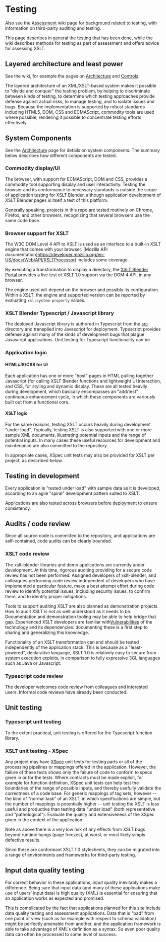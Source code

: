 # Testing

Also see the [Assessment](https://github.com/usnistgov/xslt-blender/wiki/Assessment) wiki page for background related to testing, with information on third-party auditing and testing.

This page describes in general the testing that has been done, while the wiki describes methods for testing as part of assessment and offers advice for assessing XSLT.

## Layered architecture and least power

See the wiki, for example the pages on [Architecture](https://github.com/usnistgov/xslt-blender/wiki/Architecture) and [Controls](https://github.com/usnistgov/xslt-blender/wiki/Controls).

The layered architecture of an XML/XSLT-based system makes it possible to "divide and conquer" the testing problem, by helping to discriminate between kinds of testing, to determine which testing approaches provide defense against actual risks, to manage testing, and to isolate issues and bugs. Because the implementation is supported by robust standards including HTML5, DOM, CSS and ECMAScript, commodity tools are used where possible, rendering it possible to concentrate testing efforts effectively.

## System Components

See the [Architecture](https://github.com/usnistgov/xslt-blender/wiki/Architecture) page for details on system components. The summary below describes how different components are tested.

### Commodity display/UI

The browser, with support for ECMAScript, DOM and CSS, provides a commodity tool supporting display and user interactivity. Testing the browser and its conformance to necessary standards is outside the scope of application testing for XSLT Blender, although application development of XSLT Blender pages is itself a test of this platform.

Generally speaking, projects in this repo are tested routinely on Chrome, Firefox, and other browsers, recognizing that several browsers use the same code base.

### Browser support for XSLT

The W3C DOM Level 4 API to XSLT is used as an interface to a built-in XSLT engine that comes with your browser. [Mozilla API documentation]https://developer.mozilla.org/en-US/docs/Web/API/XSLTProcessor) includes some coverage.

By executing a transformation to display a directory, the [XSLT Blender Portal](https://pages.nist.gov/xslt-blender) provides a live test of XSLT 1.0 support via the DOM 4 API, in any browser.

The engine used will depend on the browser and possibly its configuration. Within a XSLT, the engine and supported version can be reported by evaluating `xsl:system-property` values.

### XSLT Blender Typescript / Javascript library

The deployed Javascript library is authored in Typescript from the [src](src) directory and transpiled into Javascript for deployment. Typescript provides defense against many of the kinds of development bugs that plague Javascript applications. Unit testing for Typescript functionality can be 

### Application logic

#### HTML/JS/CSS for UI

Each application has one or more "host" pages in HTML pulling together Javascript (for calling XSLT Blender functions and lightweight UI interaction, and CSS, for styling and dynamic display. These are all tested heavily during development, which basically encompasses an "add/test" continuous enhancement cycle, in which these components are variously built out from a functional core.

#### XSLT logic

For the same reasons, testing XSLT occurs heavily during development "under load". Typically, testing XSLT is also supported with one or more sample XML documents, illustrating potential inputs and the range of potential inputs. In many cases these useful resources for development and maintenance are also committed to the repository.

In appropriate cases, XSpec unit tests may also be provided for XSLT per project, as described below.

## Testing in development

Every application is "tested under load" with sample data as it is developed, according to an agile "spiral" development pattern suited to XSLT.

Applications are also tested across browsers before deployment to ensure consistency.

## Audits / code review

Since all source code is committed to the repository, and applications are self-contained, code audits can be clearly bounded.

### XSLT code review

The xslt-blender libraries and demo applications are currently under development. At this time, rigorous auditing providing for a secure code review has not been performed. Assigned developers of xslt-blender, and colleagues performing code review independent of developers who have implemented a particular feature, make a best attempt effort during code review to identify potential issues, including security issues, to confirm them, and to identify proper mitigations.

Tools to support auditing XSLT are also planned as demonstration projects. How to audit XSLT is not as well understood as it needs to be. Documentation and demonstration tooling may be able to help bridge that gap. Experienced XSLT developers are familiar with[Vulnerabilities](https://github.com/usnistgov/xslt-blender/wiki/Vulnerabilities) of the technology and its dependencies: documenting these is a first step to sharing and generalizing this knowledge.

Functionality of an XSLT transformation can and should be tested independently of the application stack. This is because as a "least-powered", declarative language, XSLT 1.0 is relatively easy to secure from system execution exploits, in comparison to fully expressive 3GL languages such as Java or Javascript.

### Typescript code review

The developer welcomes code review from colleagues and interested users. Informal code reviews have already been conducted.

## Unit testing

### Typescript unit testing

To the extent practical, unit testing is offered for the Typescript function library.

### XSLT unit testing - XSpec

Any project may have [XSpec](https://github.com/xspec/xspec/) unit tests for testing parts or all of the processing pipelines or mappings offered in the application. However, the failure of these tests shows only the failure of code to conform to specs given in or for the tests. Where contracts must be made explicit, for example for function definition, XSpec unit tests can help test the boundaries of the range of possible inputs, and thereby usefully validate the correctness of a code base. For generic mappings of tag sets, however -- the kind of "normal task" of an XSLT, in which specifications are simple, but the number of mappings is potentially higher -- unit testing the XSLT is less useful and productive than testing data "under load" (both representative and "pathological"). Evaluate the quality and extensiveness of the XSpec given in the context of the application.

Note as above there is a very low risk of any effects from XSLT bugs beyond runtime hangs (page freezes), at worst, or most likely simply defective results.

Since these are conformant XSLT 1.0 stylesheets, they can be migrated into a range of environments and frameworks for third-party testing.

## Input data quality testing

For correct behavior in these applications, input quality inevitably makes a difference. Being sure that input data (and many of these applications make use of users' input data) is high quality (XML) is essential for ensuring that an application works as expected and promised.

This is complicated by the fact that applications planned for this site include data quality testing and assessment applications. Data that is "bad" from one point of view (such as for example with respect to schema validation) might be perfectly amenable from another, and the application framework is able to take advantage of XML's definition as a syntax. So even poor quality data can often be processed to some level of success.
